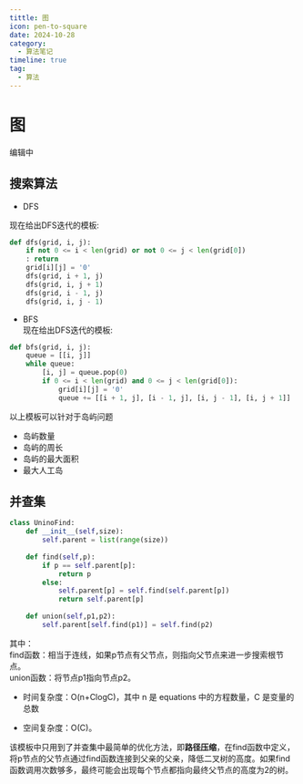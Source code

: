 ```yaml
---
tittle: 图
icon: pen-to-square
date: 2024-10-28
category:
  - 算法笔记
timeline: true
tag:
  - 算法
--- 
```

# 图
编辑中
<!-- more -->
## 搜索算法  
- DFS  

现在给出DFS迭代的模板:  

```python
def dfs(grid, i, j):
    if not 0 <= i < len(grid) or not 0 <= j < len(grid[0]) 
    : return
    grid[i][j] = '0'
    dfs(grid, i + 1, j)
    dfs(grid, i, j + 1)
    dfs(grid, i - 1, j)
    dfs(grid, i, j - 1)
```     


- BFS    
现在给出DFS迭代的模板:
```python
def bfs(grid, i, j):
    queue = [[i, j]]
    while queue:
        [i, j] = queue.pop(0)
        if 0 <= i < len(grid) and 0 <= j < len(grid[0]):
            grid[i][j] = '0'
            queue += [[i + 1, j], [i - 1, j], [i, j - 1], [i, j + 1]]

```  
以上模板可以针对于岛屿问题    
- 岛屿数量   
- 岛屿的周长  
- 岛屿的最大面积   
- 最大人工岛 
## 并查集  
```python
class UninoFind:
    def __init__(self,size):
        self.parent = list(range(size))
    
    def find(self,p):
        if p == self.parent[p]:
            return p
        else:
            self.parent[p] = self.find(self.parent[p])
            return self.parent[p]
    
    def union(self,p1,p2):
        self.parent[self.find(p1)] = self.find(p2)
``` 
其中：  
find函数：相当于连线，如果p节点有父节点，则指向父节点来进一步搜索根节点。  
union函数：将节点p1指向节点p2。
- 时间复杂度：O(n+ClogC)，其中 n 是 equations 中的方程数量，C 是变量的总数

- 空间复杂度：O(C)。 

该模板中只用到了并查集中最简单的优化方法，即**路径压缩**，在find函数中定义，将p节点的父节点通过find函数连接到父亲的父亲，降低二叉树的高度。如果find函数调用次数够多，最终可能会出现每个节点都指向最终父节点的高度为2的树。